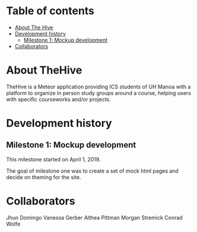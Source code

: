 # Table of contents

* [About The Hive](#about-thehive)
* [Development history](#development-history)
  * [Milestone 1: Mockup development](#milestone-1-mockup-development)
* [Collaborators](#collaborators)

# About TheHive

TheHive is a Meteor application providing ICS students of UH Manoa with a platform to organize in person study groups around a course, helping users with specific courseworks and/or projects.

# Development history

## Milestone 1: Mockup development

This milestone started on April 1, 2019.

The goal of milestone one was to create a set of mock html pages and decide on theming for the site.

# Collaborators

Jhun Domingo
Vanessa Gerber
Althea Pittman
Morgan Stremick
Conrad Wolfe


